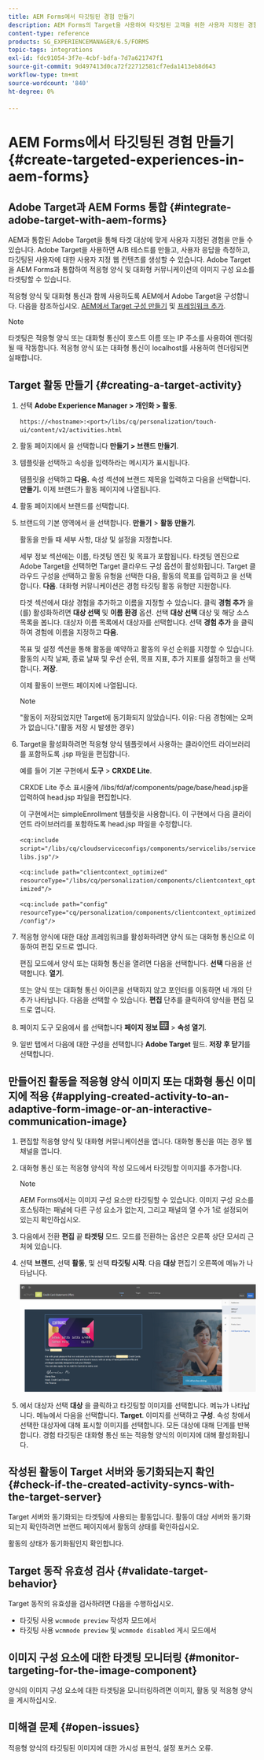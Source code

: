 ```yaml
---
title: AEM Forms에서 타깃팅된 경험 만들기
description: AEM Forms의 Target을 사용하여 타깃팅된 고객을 위한 사용자 지정된 경험을 만듭니다.
content-type: reference
products: SG_EXPERIENCEMANAGER/6.5/FORMS
topic-tags: integrations
exl-id: fdc91054-3f7e-4cbf-bdfa-7d7a621747f1
source-git-commit: 9d497413d0ca72f22712581cf7eda1413eb8d643
workflow-type: tm+mt
source-wordcount: '840'
ht-degree: 0%

---
```


# AEM Forms에서 타깃팅된 경험 만들기 {#create-targeted-experiences-in-aem-forms}

## Adobe Target과 AEM Forms 통합 {#integrate-adobe-target-with-aem-forms}

AEM과 통합된 Adobe Target을 통해 타겟 대상에 맞게 사용자 지정된 경험을 만들 수 있습니다. Adobe Target을 사용하면 A/B 테스트를 만들고, 사용자 응답을 측정하고, 타깃팅된 사용자에 대한 사용자 지정 웹 컨텐츠를 생성할 수 있습니다. Adobe Target을 AEM Forms과 통합하여 적응형 양식 및 대화형 커뮤니케이션의 이미지 구성 요소를 타겟팅할 수 있습니다.

적응형 양식 및 대화형 통신과 함께 사용하도록 AEM에서 Adobe Target을 구성합니다. 다음을 참조하십시오. [AEM에서 Target 구성 만들기](/help/sites-administering/target.md) 및 [프레임워크 추가](/help/sites-administering/target.md).

>[!NOTE]
>
>타겟팅은 적응형 양식 또는 대화형 통신이 호스트 이름 또는 IP 주소를 사용하여 렌더링될 때 작동합니다. 적응형 양식 또는 대화형 통신이 localhost를 사용하여 렌더링되면 실패합니다.

## Target 활동 만들기 {#creating-a-target-activity}

1. 선택 **Adobe Experience Manager > 개인화 > 활동**.

   `https://<hostname>:<port>/libs/cq/personalization/touch-ui/content/v2/activities.html`

1. 활동 페이지에서 을 선택합니다 **만들기 > 브랜드 만들기**.
1. 템플릿을 선택하고 속성을 입력하라는 메시지가 표시됩니다.

   템플릿을 선택하고 **다음.** 속성 섹션에 브랜드 제목을 입력하고 다음을 선택합니다. **만들기.**
이제 브랜드가 활동 페이지에 나열됩니다.

1. 활동 페이지에서 브랜드를 선택합니다.
1. 브랜드의 기본 영역에서 을 선택합니다. **만들기** > **활동 만들기**.

   활동을 만들 때 세부 사항, 대상 및 설정을 지정합니다.

   세부 정보 섹션에는 이름, 타겟팅 엔진 및 목표가 포함됩니다. 타겟팅 엔진으로 Adobe Target을 선택하면 Target 클라우드 구성 옵션이 활성화됩니다. Target 클라우드 구성을 선택하고 활동 유형을 선택한 다음, 활동의 목표를 입력하고 을 선택합니다. **다음**. 대화형 커뮤니케이션은 경험 타깃팅 활동 유형만 지원합니다.

   타겟 섹션에서 대상 경험을 추가하고 이름을 지정할 수 있습니다. 클릭 **경험 추가** 을(를) 활성화하려면 **대상 선택** 및 **이름 환경** 옵션. 선택 **대상 선택** 대상 및 해당 소스 목록을 봅니다. 대상자 이름 목록에서 대상자를 선택합니다. 선택 **경험 추가** 을 클릭하여 경험에 이름을 지정하고 **다음**.

   목표 및 설정 섹션을 통해 활동을 예약하고 활동의 우선 순위를 지정할 수 있습니다. 활동의 시작 날짜, 종료 날짜 및 우선 순위, 목표 지표, 추가 지표를 설정하고 을 선택합니다. **저장**.

   이제 활동이 브랜드 페이지에 나열됩니다.

   >[!NOTE]
   >
   >&quot;활동이 저장되었지만 Target에 동기화되지 않았습니다. 이유: 다음 경험에는 오퍼가 없습니다.&quot;(활동 저장 시 발생한 경우)

1. Target을 활성화하려면 적응형 양식 템플릿에서 사용하는 클라이언트 라이브러리를 포함하도록 .jsp 파일을 편집합니다.

   예를 들어 기본 구현에서 **도구** >  **CRXDE Lite**.

   CRXDE Lite 주소 표시줄에 /libs/fd/af/components/page/base/head.jsp을 입력하여 head.jsp 파일을 편집합니다.

   이 구현에서는 simpleEnrollment 템플릿을 사용합니다. 이 구현에서 다음 클라이언트 라이브러리를 포함하도록 head.jsp 파일을 수정합니다.

   `<cq:include script="/libs/cq/cloudserviceconfigs/components/servicelibs/servicelibs.jsp"/>`

   `<cq:include path="clientcontext_optimized" resourceType="/libs/cq/personalization/components/clientcontext_optimized"/>`

   `<cq:include path="config" resourceType="cq/personalization/components/clientcontext_optimized/config"/>`

1. 적응형 양식에 대한 대상 프레임워크를 활성화하려면 양식 또는 대화형 통신으로 이동하여 편집 모드로 엽니다.

   편집 모드에서 양식 또는 대화형 통신을 열려면 다음을 선택합니다. **선택** 다음을 선택합니다. **열기**.

   또는 양식 또는 대화형 통신 아이콘을 선택하지 않고 포인터를 이동하면 네 개의 단추가 나타납니다. 다음을 선택할 수 있습니다. **편집** 단추를 클릭하여 양식을 편집 모드로 엽니다.

1. 페이지 도구 모음에서 를 선택합니다 **페이지 정보** ![theme-options](assets/theme-options.png) > **속성 열기**.
1. 일반 탭에서 다음에 대한 구성을 선택합니다 **Adobe Target** 필드. **저장 후 닫기**&#x200B;를 선택합니다.

## 만들어진 활동을 적응형 양식 이미지 또는 대화형 통신 이미지에 적용 {#applying-created-activity-to-an-adaptive-form-image-or-an-interactive-communication-image}

1. 편집할 적응형 양식 및 대화형 커뮤니케이션을 엽니다. 대화형 통신을 여는 경우 웹 채널을 엽니다.

1. 대화형 통신 또는 적응형 양식의 작성 모드에서 타깃팅할 이미지를 추가합니다.

   >[!NOTE]
   >
   >AEM Forms에서는 이미지 구성 요소만 타깃팅할 수 있습니다. 이미지 구성 요소를 호스팅하는 패널에 다른 구성 요소가 없는지, 그리고 패널의 열 수가 1로 설정되어 있는지 확인하십시오.

1. 다음에서 전환 **편집** 끝 **타겟팅** 모드. 모드를 전환하는 옵션은 오른쪽 상단 모서리 근처에 있습니다.
1. 선택 **브랜드**, 선택 **활동**, 및 선택 **타깃팅 시작**. 다음 **대상** 편집기 오른쪽에 메뉴가 나타납니다.

   ![타깃팅 메뉴](assets/targeting-menu.png)

1. 에서 대상자 선택 **대상** 을 클릭하고 타깃팅할 이미지를 선택합니다. 메뉴가 나타납니다. 메뉴에서 다음을 선택합니다. **Target**. 이미지를 선택하고 **구성**. 속성 창에서 선택한 대상자에 대해 표시할 이미지를 선택합니다. 모든 대상에 대해 단계를 반복합니다. 경험 타깃팅은 대화형 통신 또는 적응형 양식의 이미지에 대해 활성화됩니다.

## 작성된 활동이 Target 서버와 동기화되는지 확인 {#check-if-the-created-activity-syncs-with-the-target-server}

Target 서버와 동기화되는 타겟팅에 사용되는 활동입니다. 활동이 대상 서버와 동기화되는지 확인하려면 브랜드 페이지에서 활동의 상태를 확인하십시오.

활동의 상태가 동기화됨인지 확인합니다.

## Target 동작 유효성 검사 {#validate-target-behavior}

Target 동작의 유효성을 검사하려면 다음을 수행하십시오.

* 타깃팅 사용 `wcmmode preview` 작성자 모드에서
* 타깃팅 사용 `wcmmode preview` 및 `wcmmode disabled` 게시 모드에서

## 이미지 구성 요소에 대한 타겟팅 모니터링 {#monitor-targeting-for-the-image-component}

양식의 이미지 구성 요소에 대한 타겟팅을 모니터링하려면 이미지, 활동 및 적응형 양식을 게시하십시오.

## 미해결 문제 {#open-issues}

적응형 양식의 타깃팅된 이미지에 대한 가시성 표현식, 설정 포커스 오류.
